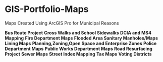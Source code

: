 # GIS-Portfolio-Maps
Maps Created Using ArcGIS Pro for Municipal Reasons

**Bus Route Project**
**Cross Walks and School Sidewalks**
**DCIA and MS4 Mapping**
**Fire Department Maps**
**Flooded Area Sanitary Manholes/Maps**
**Lining Maps**
**Planning,Zoning,Open Space and Enterprise Zones**
**Police Department Maps**
**Public Works Department Maps**
**Road Resurfacing Project**
**Sewer Maps**
**Street Index Mapping**
**Tax Maps**
**Voting Districts**
